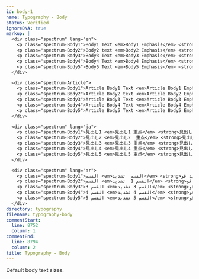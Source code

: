 ```yaml
---
id: body-1
name: Typography - Body
status: Verified
ignoreDNA: true
markup: |
  <div class="spectrum" lang="en">
    <p class="spectrum-Body1">Body1 Text <em>Body1 Emphasis</em> <strong>Body1 Strong</strong>.</p>
    <p class="spectrum-Body2">Body2 text <em>Body2 Emphasis</em> <strong>Body2 Strong</strong>.</p>
    <p class="spectrum-Body3">Body3 Text <em>Body3 Emphasis</em> <strong>Body3 Strong</strong>.</p>
    <p class="spectrum-Body4">Body4 Text <em>Body4 Emphasis</em> <strong>Body4 Strong</strong>.</p>
    <p class="spectrum-Body5">Body5 Text <em>Body5 Emphasis</em> <strong>Body5 Strong</strong>.</p>
  </div>

  <div class="spectrum-Article">
    <p class="spectrum-Body1">Article Body1 Text <em>Article Body1 Emphasis</em> <strong>Article Body1 Strong</strong>.</p>
    <p class="spectrum-Body2">Article Body2 text <em>Article Body2 Emphasis</em> <strong>Article Body2 Strong</strong>.</p>
    <p class="spectrum-Body3">Article Body3 Text <em>Article Body3 Emphasis</em> <strong>Article Body3 Strong</strong>.</p>
    <p class="spectrum-Body4">Article Body4 Text <em>Article Body4 Emphasis</em> <strong>Article Body4 Strong</strong>.</p>
    <p class="spectrum-Body5">Article Body5 Text <em>Article Body5 Emphasis</em> <strong>Article Body5 Strong</strong>.</p>
  </div>

  <div class="spectrum" lang="ja">
    <p class="spectrum-Body1">見出し1 <em>見出し1 重点</em> <strong>見出し1 強い強調</strong>.</p>
    <p class="spectrum-Body2">見出し2 <em>見出し2  重点</em> <strong>見出し2 強い強調</strong>.</p>
    <p class="spectrum-Body3">見出し3 <em>見出し3 重点</em> <strong>見出し3 強い強調</strong>.</p>
    <p class="spectrum-Body4">見出し4 <em>見出し4 重点</em> <strong>見出し4 強い強調</strong>.</p>
    <p class="spectrum-Body5">見出し5 <em>見出し5 重点</em> <strong>見出し5 強い強調</strong>.</p>
  </div>

  <div class="spectrum" lang="ar">
    <p class="spectrum-Body1">القسم <em>القسم  تشديد</em> <strong>القسم  تأكيد قو</strong>.</p>
    <p class="spectrum-Body2">القسم <em>القسم 1  تشديد</em> <strong>القسم 2 تأكيد قو</strong>.</p>
    <p class="spectrum-Body3">القسم 3 <em>القسم 3 تشديد</em> <strong>القسم 3 تأكيد قو</strong>.</p>
    <p class="spectrum-Body4">القسم 4 <em>القسم 4 تشديد</em> <strong>القسم 4 تأكيد قو</strong>.</p>
    <p class="spectrum-Body5">القسم 5 <em>القسم 5 تشديد</em> <strong>القسم 5 تأكيد قو</strong>.</p>
  </div>
directory: typography
filename: typography-body
commentStart:
  line: 8752
  column: 1
commentEnd:
  line: 8794
  column: 2
title: Typography - Body
---
```

Default body text sizes.
